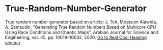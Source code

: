 # True-Random-Number-Generator

True random number generator based on article: J. Teh, Moatsum Alawida, A. Samsudin, “Generating True Random Numbers Based on Multicore CPU Using Race Conditions and Chaotic Maps”, Arabian Journal for Science and Engineering, vol. 45, pp. 10019–10032, 2020.
[Go to Real Cool Heading section](https://www.academia.edu/43042536/Generating_True_Random_Numbers_Based_on_Multicore_CPU_Using_Race_Conditions_and_Chaotic_Maps)
